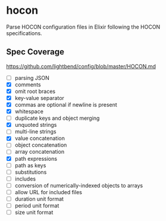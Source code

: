 # hocon
Parse HOCON configuration files in Elixir following the HOCON specifications.

## Spec Coverage

https://github.com/lightbend/config/blob/master/HOCON.md

- [ ] parsing JSON
- [x] comments
- [x] omit root braces
- [x] key-value separator
- [x] commas are optional if newline is present
- [x] whitespace
- [ ] duplicate keys and object merging
- [x] unquoted strings
- [ ] multi-line strings
- [x] value concatenation
- [ ] object concatenation
- [ ] array concatenation
- [x] path expressions
- [ ] path as keys
- [ ] substitutions
- [ ] includes
- [ ] conversion of numerically-indexed objects to arrays
- [ ] allow URL for included files
- [ ] duration unit format
- [ ] period unit format
- [ ] size unit format